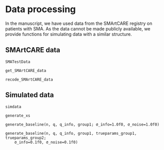 # Data processing 

In the manuscript, we have used data from the SMArtCARE registry on patients with SMA. As the data cannot be made publicly available, we provide functions for simulating data with a similar structure.

## SMArtCARE data

```@docs
SMATestData
```

```@docs
get_SMArtCARE_data
```

```@docs
recode_SMArtCARE_data
```

## Simulated data

```@docs
simdata
```

```@docs
generate_xs
```

```@docs
generate_baseline(n, q, q_info, group1; σ_info=1.0f0, σ_noise=1.0f0)
```

```@docs
generate_baseline(n, q, q_info, group1, trueparams_group1, trueparams_group2; 
    σ_info=0.1f0, σ_noise=0.1f0)
```